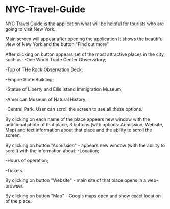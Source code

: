 ﻿# NYC-Travel-Guide
NYC Travel Guide is the application what will be helpful for tourists who are going to visit New York.

Main screen will appear after opening the application
It shows the beautiful view of New York and the button "Find out more"

After clicking on button appears set of the most attractive places in the city, such as:
-One World Trade Center Observatory;

-Top of THe Rock Observation Deck;

-Empire State Building;

-Statue of Liberty and Ellis Istand Immigration Museum;

-American Museum of Natural History;

-Central Park.
User can scroll the screen to see all these options.

By clicking on each name of the place appears new window with the additional photo of that place, 
3 buttons (with options: Admission, Website, Map) and text information about that place and the ability to scroll the screen.

By clicking on button "Admission" - appears new window (with the ability to scroll) with the information about:
-Location;

-Hours of operation;

-Tickets.

By clicking on button "Website" - main site of that place opens in a web-browser.

By clicking on button "Map" - Googls maps open and show exact location of the place.


